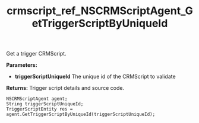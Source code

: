 ﻿---
title: crmscript_ref_NSCRMScriptAgent_GetTriggerScriptByUniqueId
description: TriggerScriptEntity GetTriggerScriptByUniqueId(String triggerScriptUniqueId)
intellisense: NSCRMScriptAgent.GetTriggerScriptByUniqueId
keywords: NSCRMScriptAgent,GetTriggerScriptByUniqueId
so.topic: reference
---

Get a trigger CRMScript.

**Parameters:**
 - **triggerScriptUniqueId** The unique id of the CRMScript to validate

**Returns:** Trigger script details and source code.

```crmscript
NSCRMScriptAgent agent;
String triggerScriptUniqueId;
TriggerScriptEntity res = agent.GetTriggerScriptByUniqueId(triggerScriptUniqueId);
```

